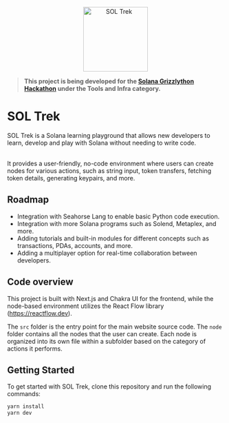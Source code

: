 <p align="center">
  <a href="https://twitter.com/soltrek_io">
    <img
      alt="SOL Trek"
      src="https://media.discordapp.net/attachments/865444983762452520/1075913428545327166/Group_72.png"
      width="150"
    />
  </a>
</p>

> **This project is being developed for the [Solana Grizzlython Hackathon](https://solana.com/grizzlython) under the Tools and Infra category.**

# SOL Trek

SOL Trek is a Solana learning playground that allows new developers to learn, develop and play with Solana without needing to write code. 

<br />
It provides a user-friendly, no-code environment where users can create nodes for various actions, such as string input, token transfers, fetching token details, generating keypairs, and more.

## Roadmap
- Integration with Seahorse Lang to enable basic Python code execution.
- Integration with more Solana programs such as Solend, Metaplex, and more.
- Adding tutorials and built-in modules for different concepts such as transactions, PDAs, accounts, and more.
- Adding a multiplayer option for real-time collaboration between developers.

## Code overview

This project is built with Next.js and Chakra UI for the frontend, while the node-based environment utilizes the React Flow library (https://reactflow.dev). 

The `src` folder is the entry point for the main website source code. The `node` folder contains all the nodes that the user can create. Each node is organized into its own file within a subfolder based on the category of actions it performs.

## Getting Started

To get started with SOL Trek, clone this repository and run the following commands:

```sh
yarn install
yarn dev
```

